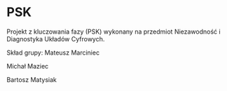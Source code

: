 # PSK
Projekt z kluczowania fazy (PSK) wykonany na przedmiot Niezawodność i Diagnostyka Układów Cyfrowych.

Skład grupy:
Mateusz Marciniec

Michał Maziec

Bartosz Matysiak
